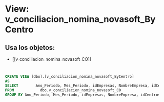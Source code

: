 # View: v_conciliacion_nomina_novasoft_ByCentro

## Usa los objetos:
- [[v_conciliacion_nomina_novasoft_CO]]

```sql


CREATE VIEW [dbo].[v_conciliacion_nomina_novasoft_ByCentro]
AS
SELECT        Ano_Periodo, Mes_Periodo, idEmpresas, NombreEmpresa, idCentros, NombreCentro, SUM(Saldo) AS Saldo
FROM            dbo.v_conciliacion_nomina_novasoft_CO
GROUP BY Ano_Periodo, Mes_Periodo, idEmpresas, NombreEmpresa, idCentros, NombreCentro

```
